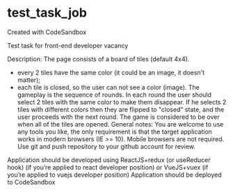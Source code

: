# test_task_job
Created with CodeSandbox




Test task for front-end developer vacancy

Description: 
The page consists of a board of tiles (default 4x4). 
- every 2 tiles have the same color (it could be an image, it doesn't matter); 
- each tile is closed, so the user can not see a color (image). 
The gameplay is the sequence of rounds. In each round the user should select 2 tiles with the same color to make them disappear. If he selects 2 tiles with different colors then they are flipped to "closed" state, and the user proceeds with the next round. The game is considered to be over when all of the tiles are opened. 
General notes: 
You are welcome to use any tools you like, the only requirement is that the target application works in modern browsers (IE >= 10). Mobile browsers are not required. Use git and push repository to your github account for review. 

Application should be developed using ReactJS+redux (or useReducer hook) (if you’re applied to react developer position) or VueJS+vuex (if you’re applied to vuejs developer position)
Application should be deployed to CodeSandbox
